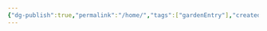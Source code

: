```yaml
---
{"dg-publish":true,"permalink":"/home/","tags":["gardenEntry"],"created":"2024-07-26T13:11:57.057+02:00","updated":"2024-07-27T11:42:50.573+02:00"}
---
```


